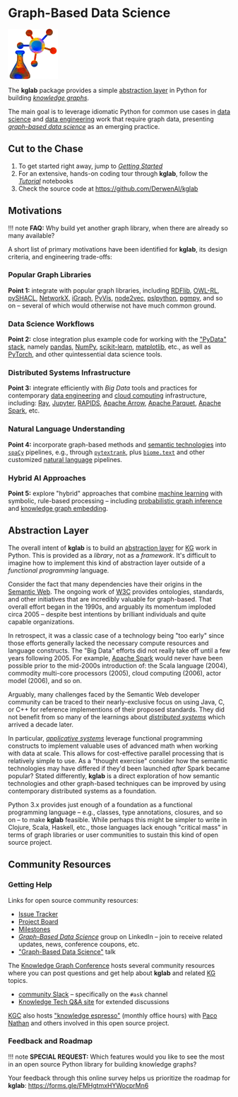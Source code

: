 # Graph-Based Data Science

<img src="assets/logo.png" width="113" alt="illustration of a knowledge graph, plus laboratory glassware"/>

The **kglab** package provides a simple
[abstraction layer](glossary/#abstraction-layer)
in Python for building
[*knowledge graphs*](glossary/#knowledge-graph).

The main goal is to leverage idiomatic Python for common use cases in 
[data science](glossary/#data-science)
and 
[data engineering](glossary/#data-engineering)
work that require graph data, presenting 
[*graph-based data science*](glossary/#graph-based-data-science)
as an emerging practice.


## Cut to the Chase

  1. To get started right away, jump to [*Getting Started*](start/)
  1. For an extensive, hands-on coding tour through **kglab**, follow the [*Tutorial*](tutorial/) notebooks
  1. Check the source code at <https://github.com/DerwenAI/kglab>


## Motivations

!!! note
    **FAQ:** Why build yet another graph library, when there are already so many available?

A short list of primary motivations have been identified for
**kglab**, its design criteria, and engineering trade-offs:


### Popular Graph Libraries

**Point 1:**
integrate with popular graph libraries, including 
[RDFlib](https://rdflib.readthedocs.io/),
[OWL-RL](https://owl-rl.readthedocs.io/),
[pySHACL](https://github.com/RDFLib/pySHACL),
[NetworkX](https://networkx.org/),
[iGraph](https://igraph.org/python/),
[PyVis](https://pyvis.readthedocs.io/), 
[node2vec](http://snap.stanford.edu/node2vec/),
[pslpython](https://psl.linqs.org/),
[pgmpy](https://pgmpy.org/),
and so on –
several of which would otherwise not have much common ground.


### Data Science Workflows

**Point 2:**
close integration plus example code for working with the
["PyData" stack](https://numfocus.org/sponsored-projects),
namely
[pandas](https://pandas.pydata.org/),
[NumPy](https://numpy.org/),
[scikit-learn](https://scikit-learn.org/),
[matplotlib](https://matplotlib.org/),
etc.,
as well as
[PyTorch](https://pytorch.org/),
and other quintessential data science tools.


### Distributed Systems Infrastructure

**Point 3:**
integrate efficiently with *Big Data* tools and practices for contemporary
[data engineering](glossary/#data-engineering)
and
[cloud computing](glossary/#cloud-computing)
infrastructure, including:
[Ray](https://ray.io/),
[Jupyter](https://jupyter.org/),
[RAPIDS](https://rapids.ai/),
[Apache Arrow](https://arrow.apache.org/),
[Apache Parquet](https://parquet.apache.org/),
[Apache Spark](https://spark.apache.org/),
etc.


### Natural Language Understanding

**Point 4:**
incorporate graph-based methods and
[semantic technologies](glossary/#semantic-technologies)
into
[`spaCy`](https://spacy.io/) pipelines, e.g., through 
[`pytextrank`](https://github.com/DerwenAI/pytextrank/), 
plus
[`biome.text`](https://www.recogn.ai/biome-text/)
and other customized
[natural language](glossary/#natural-language)
pipelines.


### Hybrid AI Approaches

**Point 5:**
explore "hybrid" approaches that combine 
[machine learning](glossary/#machine-learning)
with
symbolic, rule-based processing – including 
[probabilistic graph inference](glossary/#probabilistic-graph-inference)
and
[knowledge graph embedding](glossary/#knowledge-graph-embedding).


## Abstraction Layer

The overall intent of **kglab** is to build an
[abstraction layer](glossary/#abstraction-layer)
for [KG](glossary/#kg) work in Python.
This is provided as a *library*, not as a *framework*.
It's difficult to imagine how to implement this kind of abstraction
layer outside of a *functional programming* language.

Consider the fact that many dependencies have their origins in the
[Semantic Web](glossary/#semantic-web).
The ongoing work of [W3C](glossary/#w3c)
provides ontologies, standards, and other initiatives that are incredibly
valuable for graph-based.
That overall effort began in the 1990s, and arguably its momentum
imploded circa 2005 – despite best intentions by brilliant individuals
and quite capable organizations.

In retrospect, it was a classic case of a technology being "too early"
since those efforts generally lacked the necessary compute resources
and language constructs.
The "Big Data" efforts did not really take off until a few years 
following 2005.
For example, [Apache Spark](glossary/#apache-spark) would never have 
been possible prior to the mid-2000s introduction of:
the Scala language (2004),
commodity multi-core processors (2005),
cloud computing (2006),
actor model (2006),
and so on.

Arguably, many challenges faced by the Semantic Web developer
community can be traced to their nearly-exclusive focus on using Java,
C, or C++ for reference implementions of their proposed standards.
They did not benefit from so many of the learnings about
[*distributed systems*](glossary/#distributed-systems) which
arrived a decade later.

In particular, [*applicative systems*](glossary/#applicative-systems)
leverage functional programming constructs to implement valuable uses
of advanced math when working with data at scale.
This allows for cost-effective parallel processing that is relatively 
simple to use.
As a "thought exercise" consider how the semantic technologies may
have differed if they'd been launched *after* Spark became popular?
Stated differently, **kglab** is a direct exploration of how semantic 
technologies and other graph-based techniques can be improved by
using contemporary distributed systems as a foundation.

Python 3.x provides just enough of a foundation as a functional
programming language – e.g., classes, type annotations, closures, and
so on – to make **kglab** feasible.
While perhaps this might be simpler to write in Clojure, Scala,
Haskell, etc., those languages lack enough "critical mass" in
terms of graph libraries or user communities to sustain this kind 
of open source project.


## Community Resources

### Getting Help

Links for open source community resources:

  * [Issue Tracker](https://github.com/DerwenAI/kglab/issues)
  * [Project Board](https://github.com/DerwenAI/kglab/projects/1)
  * [Milestones](https://github.com/DerwenAI/kglab/milestones)
  * [*Graph-Based Data Science*](https://www.linkedin.com/groups/6725785/) group on LinkedIn – join to receive related updates, news, conference coupons, etc.
  * ["Graph-Based Data Science"](https://derwen.ai/s/kcgh) talk

The [Knowledge Graph Conference](glossary/#knowledge-graph-conference)
hosts several community resources where you can post questions and 
get help about **kglab** and related
[KG](glossary/#kg)
topics.

  * [community Slack](https://knowledgegraphconf.slack.com/ssb/redirect) – specifically on the `#ask` channel
  * [Knowledge Tech Q&A site](https://answers.knowledgegraph.tech/) for extended discussions

[KGC](glossary/#knowledge-graph-conference)
also hosts 
["knowledge espresso"](https://www.notion.so/KG-Community-Events-Calendar-8aacbe22efa94d9b8b39b7288e22c2d3)
(monthly office hours) with [Paco Nathan](ack/#project-lead) 
and others involved in this open source project.


### Feedback and Roadmap

!!! note
    **SPECIAL REQUEST:** Which features would you like to see the most
    in an open source Python library for building knowledge graphs?

Your feedback through this online survey helps us prioritize the roadmap for **kglab**:
<https://forms.gle/FMHgtmxHYWocprMn6>
